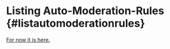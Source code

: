Listing Auto-Moderation-Rules {#listautomoderationrules}
============
[For now it is here.](https://github.com/RealTimeChris/DiscordCoreAPI/blob/main/Source/AutoModerationEntities.cpp#L31)